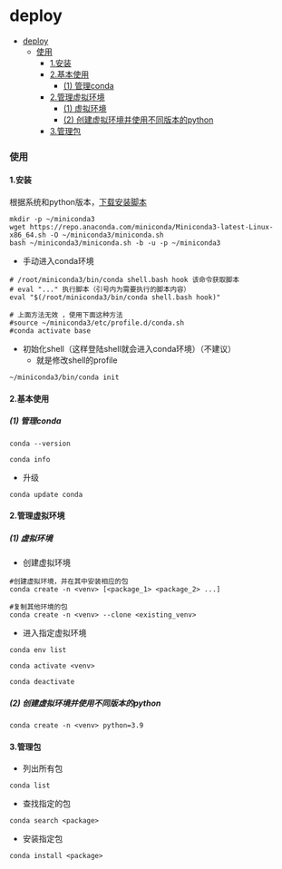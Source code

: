 # deploy


<!-- @import "[TOC]" {cmd="toc" depthFrom=1 depthTo=6 orderedList=false} -->

<!-- code_chunk_output -->

- [deploy](#deploy)
    - [使用](#使用)
      - [1.安装](#1安装)
      - [2.基本使用](#2基本使用)
        - [(1) 管理conda](#1-管理conda)
      - [2.管理虚拟环境](#2管理虚拟环境)
        - [(1) 虚拟环境](#1-虚拟环境)
        - [(2) 创建虚拟环境并使用不同版本的python](#2-创建虚拟环境并使用不同版本的python)
      - [3.管理包](#3管理包)

<!-- /code_chunk_output -->


### 使用

#### 1.安装
根据系统和python版本，[下载安装脚本](https://docs.conda.io/projects/conda/en/stable/user-guide/install/download.html)

```shell
mkdir -p ~/miniconda3
wget https://repo.anaconda.com/miniconda/Miniconda3-latest-Linux-x86_64.sh -O ~/miniconda3/miniconda.sh
bash ~/miniconda3/miniconda.sh -b -u -p ~/miniconda3
```

* 手动进入conda环境
```shell
# /root/miniconda3/bin/conda shell.bash hook 该命令获取脚本
# eval "..." 执行脚本（引号内为需要执行的脚本内容）
eval "$(/root/miniconda3/bin/conda shell.bash hook)"

# 上面方法无效 ，使用下面这种方法
#source ~/miniconda3/etc/profile.d/conda.sh
#conda activate base
```

* 初始化shell（这样登陆shell就会进入conda环境）（不建议）
  * 就是修改shell的profile
```shell
~/miniconda3/bin/conda init
```

#### 2.基本使用

##### (1) 管理conda
```shell
conda --version

conda info
```

* 升级
```shell
conda update conda
```

#### 2.管理虚拟环境

##### (1) 虚拟环境

* 创建虚拟环境
```shell
#创建虚拟环境，并在其中安装相应的包
conda create -n <venv> [<package_1> <package_2> ...]

#复制其他环境的包
conda create -n <venv> --clone <existing_venv>
```

* 进入指定虚拟环境
```shell
conda env list

conda activate <venv>

conda deactivate
```

##### (2) 创建虚拟环境并使用不同版本的python
```shell
conda create -n <venv> python=3.9
``` 

#### 3.管理包

* 列出所有包
```shell
conda list
```

* 查找指定的包
```shell
conda search <package>
```

* 安装指定包
```shell
conda install <package>
```